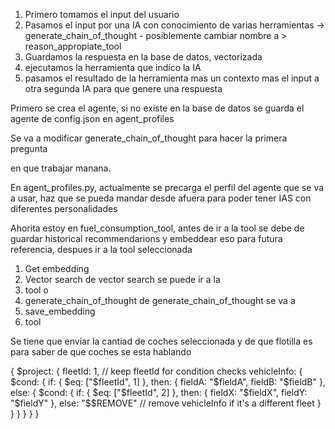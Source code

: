 

1. Primero tomamos el input del usuario
2. Pasamos el input por una IA con conocimiento de varias herramientas -> generate_chain_of_thought - posiblemente cambiar nombre a > reason_appropiate_tool
3. Guardamos la respuesta en la base de datos, vectorizada
4. ejecutamos la herramienta que indico la IA
5. pasamos el resultado de la herramienta mas un contexto mas el input a otra segunda IA para que genere una respuesta


Primero se crea el agente, si no existe en la base de datos se guarda el agente de config.json en agent_profiles

Se va a modificar generate_chain_of_thought para hacer la primera pregunta 


en que trabajar manana.

En agent_profiles.py, actualmente se precarga el perfil del agente que se va a usar, haz que se pueda mandar desde afuera para poder tener IAS con diferentes personalidades


Ahorita estoy en fuel_consumption_tool, antes de ir a la tool se debe de guardar historical recommendarions y embeddear eso para futura referencia, despues ir a la tool seleccionada



1. Get embedding
2. Vector search
de vector search se puede ir a la 
3. tool 
o
3. generate_chain_of_thought
de generate_chain_of_thought se va a 
4. save_embedding
5. tool



Se tiene que enviar la cantiad de coches seleccionada y de que flotilla es para saber de que coches se esta hablando









{
    $project: {
      fleetId: 1, // keep fleetId for condition checks
      vehicleInfo: {
        $cond: {
          if: { $eq: ["$fleetId", 1] },
          then: {
            fieldA: "$fieldA",
            fieldB: "$fieldB"
          },
          else: {
            $cond: {
              if: { $eq: ["$fleetId", 2] },
              then: {
                fieldX: "$fieldX",
                fieldY: "$fieldY"
              },
              else: "$$REMOVE" // remove vehicleInfo if it's a different fleet
            }
          }
        }
      }
    }
  }

  